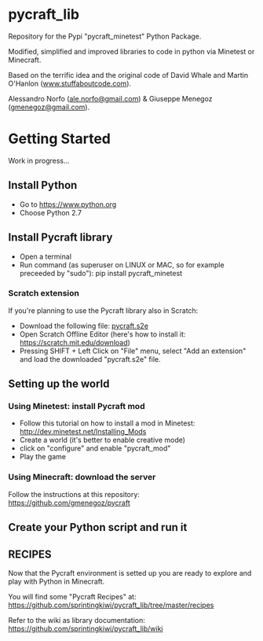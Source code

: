 # pycraft_lib
Repository for the Pypi "pycraft_minetest" Python Package.

Modified, simplified and improved libraries to code in python via Minetest or Minecraft.

Based on the terrific idea and the original code of David Whale and Martin O'Hanlon (www.stuffaboutcode.com).

Alessandro Norfo (ale.norfo@gmail.com) & Giuseppe Menegoz (gmenegoz@gmail.com).

# Getting Started
Work in progress...

## Install Python
* Go to https://www.python.org
* Choose Python 2.7

## Install Pycraft library
* Open a terminal
* Run command (as superuser on LINUX or MAC, so for example preceeded by "sudo"): pip install pycraft_minetest

### Scratch extension
If you're planning to use the Pycraft library also in Scratch:
* Download the following file: [pycraft.s2e](https://raw.githubusercontent.com/sprintingkiwi/pycraft_mod/master/pycraft.s2e)
* Open Scratch Offline Editor (here's how to install it: https://scratch.mit.edu/download)
* Pressing SHIFT + Left Click on "File" menu, select "Add an extension" and load the downloaded "pycraft.s2e" file.

## Setting up the world

### Using Minetest: install Pycraft mod
* Follow this tutorial on how to install a mod in Minetest: http://dev.minetest.net/Installing_Mods
* Create a world (it's better to enable creative mode)
* click on "configure" and enable "pycraft_mod"
* Play the game

### Using Minecraft: download the server
Follow the instructions at this repository: https://github.com/gmenegoz/pycraft

## Create your Python script and run it


## RECIPES
Now that the Pycraft environment is setted up you are ready to explore and play with Python in Minecraft. 

You will find some "Pycraft Recipes" at: https://github.com/sprintingkiwi/pycraft_lib/tree/master/recipes

Refer to the wiki as library documentation: https://github.com/sprintingkiwi/pycraft_lib/wiki

